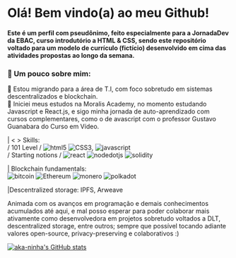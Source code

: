 # Olá! Bem vindo(a) ao meu Github!
#### Este é um perfil com pseudônimo, feito especialmente para a JornadaDev da EBAC, curso introdutório a HTML & CSS, sendo este repositório voltado para um modelo de currículo (fictício) desenvolvido em cima das atividades propostas ao longo da semana.

### 💬 Um pouco sobre mim:
💫 Estou migrando para a área de T.I, com foco sobretudo em sistemas descentralizados e blockchain. <br>
🌱 Iniciei meus estudos na Moralis Academy, no momento estudando Javascript e React.js, e sigo minha jornada de auto-aprendizado com cursos complementares, como o de avascript com o professor Gustavo Guanabara do Curso em Vídeo. <br>

| < > Skills: <br>
/ 101 Level / ![html5](https://img.shields.io/badge/HTML5-E34F26?style=for-the-badge&logo=html5&logoColor=white) ![CSS3](https://img.shields.io/badge/CSS3-1572B6?style=for-the-badge&logo=css3&logoColor=white), ![javascript](https://img.shields.io/badge/JavaScript-323330?style=for-the-badge&logo=javascript&logoColor=F7DF1E) <br> 
/ Starting notions / ![react](https://img.shields.io/badge/React-20232A?style=for-the-badge&logo=react&logoColor=blue) ![nodedotjs](https://img.shields.io/badge/Node.js-339933?style=for-the-badge&logo=nodedotjs&logoColor=white) ![solidity](https://img.shields.io/badge/Solidity-e6e6e6?style=for-the-badge&logo=solidity&logoColor=black)

| Blockchain fundamentals:<br>
 ![bitcoin](https://img.shields.io/badge/Bitcoin-000000?style=for-the-badge&logo=bitcoin&logoColor=white)
 ![Ethereum](https://img.shields.io/badge/Ethereum-3C3C3D?style=for-the-badge&logo=Ethereum&logoColor=white) 
 ![monero](https://img.shields.io/badge/monero-FF6600?style=for-the-badge&logo=monero&logoColor=white)
 ![polkadot](https://img.shields.io/badge/polkadot-E6007A?style=for-the-badge&logo=polkadot&logoColor=000) <br>

|Descentralized storage: IPFS, Arweave

Animada com os avanços em programação e demais conhecimentos acumulados até aqui, e mal posso esperar para poder colaborar mais ativamente como desenvolvedora em projetos sobretudo voltados a DLT, descentralized storage, entre outros; sempre que possível tocando adiante valores open-source, privacy-preserving e colaborativos :)

[![aka-ninha's GitHub stats](https://github-readme-stats.vercel.app/api?username=aka-ninha&theme=dark)](https://github.com/aka-ninha/github-readme-stats)
